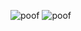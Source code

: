 ![poof](https://i.giphy.com/media/l0HlHp2aBxnKirj3O/source.gif)
![poof](https://i.giphy.com/media/l0HlHp2aBxnKirj3O/source.gif)

